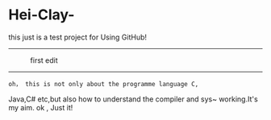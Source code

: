 # Hei-Clay-
this just is a test project for Using GitHub!

******************************************************
            first edit
******************************************************
    oh， this is not only about the programme language C, 
Java,C# etc,but also how to understand the compiler and sys~
working.It's my aim.
    ok , Just it!
